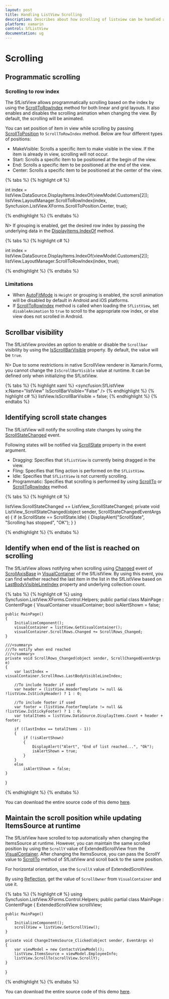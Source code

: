 ```yaml
---
layout: post
title: Handling ListView Scrolling
description: Describes about how scrolling of listview can be handled and customized.
platform: xamarin
control: SfListView
documentation: ug
---
```

# Scrolling

## Programmatic scrolling

### Scrolling to row index

The SfListView allows programmatically scrolling based on the index by using the [ScrollToRowIndex](https://help.syncfusion.com/cr/cref_files/xamarin/Syncfusion.SfListView.XForms~Syncfusion.ListView.XForms.LayoutBase~ScrollToRowIndex.html) method for both linear and grid layouts. It also enables and disables the scrolling animation when changing the view. By default, the scrolling will be animated.

You can set position of item in view while scrolling by passing [ScrollToPosition](https://help.syncfusion.com/cr/cref_files/xamarin/Syncfusion.SfListView.XForms~Syncfusion.ListView.XForms.ScrollToPosition.html) to `ScrollToRowIndex` method. Below are four different types of positions:

* MakeVisible: Scrolls a specific item to make visible in the view. If the item is already in view, scrolling will not occur.
* Start: Scrolls a specific item to be positioned at the begin of the view.
* End: Scrolls a specific item to be positioned at the end of the view.
* Center: Scrolls a specific item to be positioned at the center of the view.

{% tabs %}
{% highlight c# %}

int index = listView.DataSource.DisplayItems.IndexOf(viewModel.Customers[2]); 
listView.LayoutManager.ScrollToRowIndex(index, Syncfusion.ListView.XForms.ScrollToPosition.Center, true); 

{% endhighlight %}
{% endtabs %}

N> If grouping is enabled, get the desired row index by passing the underlying data in the [DisplayItems.IndexOf](https://help.syncfusion.com/cr/cref_files/xamarin/Syncfusion.DataSource.Portable~Syncfusion.DataSource.DisplayItems~IndexOf.html) method.

{% tabs %}
{% highlight c# %}

int index = listView.DataSource.DisplayItems.IndexOf(viewModel.Customers[2]); 
listView.LayoutManager.ScrollToRowIndex(index, true); 

{% endhighlight %}
{% endtabs %}

### Limitations

 * When [AutoFitMode](https://help.syncfusion.com/cr/cref_files/xamarin/Syncfusion.SfListView.XForms~Syncfusion.ListView.XForms.SfListView~AutoFitMode.html) is `Height` or grouping is enabled, the scroll animation will be disabled by default in Android and iOS platforms. 
 * If [ScrollToRowIndex](https://help.syncfusion.com/cr/cref_files/xamarin/Syncfusion.SfListView.XForms~Syncfusion.ListView.XForms.LayoutBase~ScrollToRowIndex.html) method is called when loading the `SfListView`, set `disableAnimation` to `true` to scroll to the appropriate row index, or else view does not scrolled in Android.

## Scrollbar visibility

The SfListView provides an option to enable or disable the `Scrollbar` visibility by using the [IsScrollBarVisible](https://help.syncfusion.com/cr/cref_files/xamarin/Syncfusion.SfListView.XForms~Syncfusion.ListView.XForms.SfListView~IsScrollBarVisible.html) property. By default, the value will be `true`.  

N> Due to some restrictions in native ScrollView renderer in Xamarin.Forms, you cannot change the `IsScrollBarVisible` value at runtime. It can be defined only when initializing the SfListView. 

{% tabs %}
{% highlight xaml %}
<syncfusion:SfListView x:Name="listView" IsScrollBarVisible="False" />
{% endhighlight %}
{% highlight c# %}
listView.IsScrollBarVisible = false; 
{% endhighlight %}
{% endtabs %}

## Identifying scroll state changes

The SfListView will notify the scrolling state changes by using the [ScrollStateChanged](https://help.syncfusion.com/cr/cref_files/xamarin/Syncfusion.SfListView.XForms~Syncfusion.ListView.XForms.SfListView~ScrollStateChanged_EV.html) event.

Following states will be notified via [ScrollState](https://help.syncfusion.com/cr/cref_files/xamarin/Syncfusion.SfListView.XForms~Syncfusion.ListView.XForms.ScrollState.html) property in the event argument.

 * Dragging: Specifies that `SfListView` is currently being dragged in the view.
 * Fling: Specifies that fling action is performed on the `SfListView`.
 * Idle: Specifies that `SfListView` is not currently scrolling.
 * Programmatic: Specifies that scrolling is performed by using [ScrollTo](https://help.syncfusion.com/cr/cref_files/xamarin/Syncfusion.SfListView.XForms~Syncfusion.ListView.XForms.SfListView~ScrollTo.html) or [ScrollToRowIndex](https://help.syncfusion.com/cr/cref_files/xamarin/Syncfusion.SfListView.XForms~Syncfusion.ListView.XForms.LayoutBase~ScrollToRowIndex.html) method.

{% tabs %}
{% highlight c# %}

listView.ScrollStateChanged += ListView_ScrollStateChanged;
private void ListView_ScrollStateChanged(object sender, ScrollStateChangedEventArgs e)
{
   if (e.ScrollState == ScrollState.Idle)
   {
      DisplayAlert("ScrollState", "Scrolling has stopped", "OK");
   }
}

{% endhighlight %}
{% endtabs %}

## Identify when end of the list is reached on scrolling

The SfListView allows notifying when scrolling using [Changed](https://help.syncfusion.com/cr/cref_files/xamarin/Syncfusion.GridCommon.Portable~Syncfusion.GridCommon.ScrollAxis.ScrollAxisBase~Changed_EV.html) event of [ScrollAxisBase](http://help.syncfusion.com/cr/cref_files/wpf/Syncfusion.SfGrid.WPF~Syncfusion.UI.Xaml.ScrollAxis.ScrollAxisBase.html) in [VisualContainer](https://help.syncfusion.com/cr/cref_files/xamarin/Syncfusion.SfListView.XForms~Syncfusion.ListView.XForms.VisualContainer.html) of the SfListView. By using this event, you can find whether reached the last item in the list in the SfListView based on [LastBodyVisibleLineIndex](https://help.syncfusion.com/cr/cref_files/xamarin/Syncfusion.GridCommon.Portable~Syncfusion.GridCommon.ScrollAxis.ScrollAxisBase~LastBodyVisibleLineIndex.html) property and underlying collection count.

{% tabs %}
{% highlight c# %}
using Syncfusion.ListView.XForms.Control.Helpers;
public partial class MainPage : ContentPage
{
    VisualContainer visualContainer;
    bool isAlertShown = false;

    public MainPage()
    {
        InitializeComponent();
        visualContainer = listView.GetVisualContainer();
        visualContainer.ScrollRows.Changed += ScrollRows_Changed;
    }

    ///<summary>
    ///To notify when end reached
    ///</summary>
    private void ScrollRows_Changed(object sender, ScrollChangedEventArgs e)
    {
        var lastIndex = visualContainer.ScrollRows.LastBodyVisibleLineIndex;

        //To include header if used
        var header = (listView.HeaderTemplate != null && !listView.IsStickyHeader) ? 1 : 0;

        //To include footer if used
        var footer = (listView.FooterTemplate != null && !listView.IsStickyFooter) ? 1 : 0;
        var totalItems = listView.DataSource.DisplayItems.Count + header + footer;

        if ((lastIndex == totalItems - 1))
        {
            if (!isAlertShown)
            {
                DisplayAlert("Alert", "End of list reached...", "Ok");
                isAlertShown = true;
            }
        }
        else
            isAlertShown = false;
    }
}

{% endhighlight %}
{% endtabs %}

You can download the entire source code of this demo [here](http://www.syncfusion.com/downloads/support/directtrac/general/ze/EndReachedOnScrolling-1173643672).

## Maintain the scroll position while updating ItemsSource at runtime

The SfListView have scrolled to top automatically when changing the ItemsSource at runtime. However, you can maintain the same scrolled position by using the `ScrollY` value of ExtendedScrollView from the [VisualContainer](https://help.syncfusion.com/cr/cref_files/xamarin/Syncfusion.SfListView.XForms~Syncfusion.ListView.XForms.VisualContainer.html). After changing the ItemsSource, you can pass the ScrollY value to [ScrollTo](https://help.syncfusion.com/cr/cref_files/xamarin/Syncfusion.SfListView.XForms~Syncfusion.ListView.XForms.SfListView~ScrollTo.html) method of SfListView and scroll back to the same position.

For horizontal orientation, use the `ScrollX` value of ExtendedScrollView.

 By using [Reflection](https://msdn.microsoft.com/en-us/library/system.reflection(v=vs.110).aspx), get the value of `ScrollOwner` from `VisualContainer` and use it.

{% tabs %}
{% highlight c# %}
using Syncfusion.ListView.XForms.Control.Helpers;
public partial class MainPage : ContentPage
{
    ExtendedScrollView scrollView;

    public MainPage()
    {
        InitializeComponent();
        scrollView = listView.GetScrollView();
    }

    private void ChangeItemsSource_Clicked(object sender, EventArgs e)
    {
        var viewModel = new ContactsViewModel();
        listView.ItemsSource = viewModel.EmployeeInfo;
        listView.ScrollTo(scrollView.ScrollY);
    }
}

{% endhighlight %}
{% endtabs %}

You can download the entire source code of this demo [here](http://www.syncfusion.com/downloads/support/directtrac/general/ze/ItemsourceScrolling-919001878).
